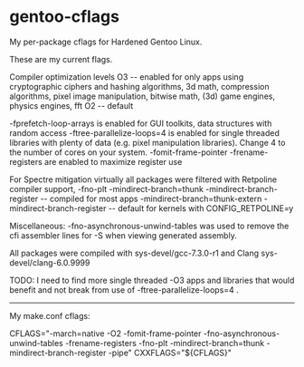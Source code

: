 # gentoo-cflags

My per-package cflags for Hardened Gentoo Linux.

These are my current flags.

Compiler optimization levels
O3 -- enabled for only apps using cryptographic ciphers and hashing algorithms, 3d math, compression algorithms, pixel image manipulation, bitwise math, (3d) game engines, physics engines, fft
O2 -- default

-fprefetch-loop-arrays is enabled for GUI toolkits, data structures with random access
-ftree-parallelize-loops=4 is enabled for single threaded libraries with plenty of data (e.g. pixel manipulation libraries).  Change 4 to the number of cores on your system.
-fomit-frame-pointer -frename-registers are enabled to maximize register use

For Spectre mitigation virtually all packages were filtered with Retpoline compiler support,
-fno-plt -mindirect-branch=thunk -mindirect-branch-register -- compiled for most apps
-mindirect-branch=thunk-extern -mindirect-branch-register -- default for kernels with CONFIG_RETPOLINE=y

Miscellaneous:
-fno-asynchronous-unwind-tables was used to remove the cfi assembler lines for -S when viewing generated assembly.

All packages were compiled with sys-devel/gcc-7.3.0-r1 and Clang sys-devel/clang-6.0.9999

TODO:
I need to find more single threaded -O3 apps and libraries that would benefit and not break from use of -ftree-parallelize-loops=4 .

----

My make.conf cflags:

CFLAGS="-march=native -O2 -fomit-frame-pointer -fno-asynchronous-unwind-tables -frename-registers -fno-plt -mindirect-branch=thunk -mindirect-branch-register -pipe"
CXXFLAGS="${CFLAGS}"


